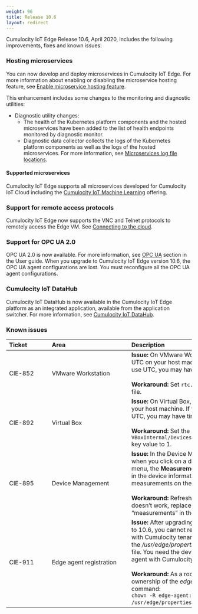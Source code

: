 ```yaml
---
weight: 96
title: Release 10.6
layout: redirect
---
```


Cumulocity IoT Edge Release 10.6, April 2020, includes the following improvements, fixes and known issues:

### Hosting microservices

You can now develop and deploy microservices in Cumulocity IoT Edge. For more information about enabling or disabling the microservice hosting feature, see [Enable microservice hosting feature](/edge/installation/#enabling-or-disabling-microservice-hosting-feature).

This enhancement includes some changes to the monitoring and diagnostic utilities:

* Diagnostic utility changes:
	* The health of the Kubernetes platform components and the hosted microservices have been added to the list of health endpoints monitored by diagnostic monitor.
	* Diagnostic data collector collects the logs of the Kubernetes platform components as well as the logs of the hosted microservices. For more information, see [Microservices log file locations](/edge/operation/#microservices-log-file-locations).

#### Supported microservices

Cumulocity IoT Edge supports all microservices developed for Cumulocity IoT Cloud including the [Cumulocity IoT Machine Learning](/machine-learning/introduction/) offering.

### Support for remote access protocols

Cumulocity IoT Edge now supports the VNC and Telnet protocols to remotely access the Edge VM. See [Connecting to the cloud](/edge/usage/#connecting-cloud).

### Support for OPC UA 2.0

OPC UA 2.0 is now available. For more information, see [OPC UA](/users-guide/optional-services/#opc-ua) section in the User guide.
When you upgrade to Cumulocity IoT Edge version 10.6, the OPC UA agent configurations are lost. You must reconfigure all the OPC UA agent configurations.

### Cumulocity IoT DataHub

Cumulocity IoT DataHub is now available in the Cumulocity IoT Edge platform as an integrated application, available from the application switcher. For more information, see [Cumulocity IoT DataHub](/datahub/running-datahub-on-the-edge/).

### Known issues

|<div style="width:100px">Ticket</div>|<div style="width:200px">Area</div>|Description
|:---|:---|:---
|CIE-852|VMware Workstation|**Issue:** On VMware Workstation, you should use UTC on your host machine. If you choose not to use UTC, you may have time sync issues.<br><br>**Workaround:** Set `rtc.diffFromUTC=0` in the .vmx file.|
|CIE-892|Virtual Box|**Issue:** On Virtual Box, you should use UTC on your host machine. If you choose not to use UTC, you may have time sync issues.<br><br>**Workaround:** Set the `VBoxInternal/Devices/mc146818/0/Config/UseUTC` key value to 1.|
|CIE-895|Device Management|**Issue:** In the Device Management application, when you click on a device in the **All devices** menu, the **Measurements** tab does not appear in the device information page even if there are measurements on the device.<br><br>**Workaround:** Refresh or reload the browser. If it doesn’t work, replace “device-info” with “measurements” in the URL.
|CIE-911|Edge agent registration|**Issue:** After upgrading from Edge version 10.5 to 10.6, you cannot register your Edge agent with Cumulocity tenant as you cannot access the */usr/edge/properties/edge-agent/device-id* file. You need the device ID to register your Edge agent with Cumulocity tenant.<br><br>**Workaround:** As a root user, change the ownership of the *edge-agent* folder using the command:<br>`chown -R edge-agent:edge-agent /usr/edge/properties/edge-agent`.